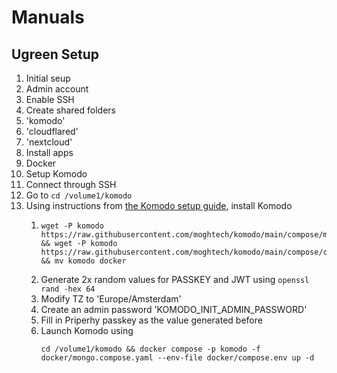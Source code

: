 # Manuals
## Ugreen Setup
1. Initial seup
  1. Admin account
2. Enable SSH
3. Create shared folders
  1. 'komodo'
  2. 'cloudflared'
  3. 'nextcloud'
5. Install apps
  1. Docker
3. Setup Komodo
  1. Connect through SSH
  2. Go to `cd /volume1/komodo`
  3. Using instructions from [the Komodo setup guide](https://komo.do/docs/setup/mongo), install Komodo
      1. ```
         wget -P komodo https://raw.githubusercontent.com/moghtech/komodo/main/compose/mongo.compose.yaml && wget -P komodo https://raw.githubusercontent.com/moghtech/komodo/main/compose/compose.env && mv komodo docker
         ```
      2. Generate 2x random values for PASSKEY and JWT using `openssl rand -hex 64`
      3. Modify TZ to 'Europe/Amsterdam'
      4. Create an admin password 'KOMODO_INIT_ADMIN_PASSWORD'
      5. Fill in Priperhy passkey as the value generated before
      6. Launch Komodo using
         ```
         cd /volume1/komodo && docker compose -p komodo -f docker/mongo.compose.yaml --env-file docker/compose.env up -d
         ```
